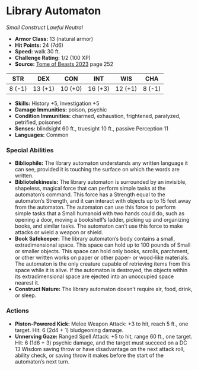 # Library Automaton

*Small* *Construct* *Lawful Neutral*

- **Armor Class:** 13 (natural armor)
- **Hit Points:** 24 (7d6)
- **Speed:** walk 30 ft.
- **Challenge Rating:** 1/2 (100 XP)
- **Source:** [Tome of Beasts 2023](https://koboldpress.com/kpstore/product/tome-of-beasts-1-2023-edition/) page 252

| STR | DEX | CON | INT | WIS | CHA |
| --- | --- | --- | --- | --- | --- |
| 8 (-1) | 13 (+1) | 10 (+0) | 16 (+3) | 12 (+1) | 8 (-1) |

- **Skills:** History +5, Investigation +5
- **Damage Immunities:** poison, psychic
- **Condition Immunities:** charmed, exhaustion, frightened, paralyzed, petrified, poisoned
- **Senses:** blindsight 60 ft., truesight 10 ft., passive Perception 11
- **Languages:** Common

### Special Abilities

- **Bibliophile:** The library automaton understands any written language it can see, provided it is touching the surface on which the words are written.
- **Bibliotelekinesis:** The library automaton is surrounded by an invisible, shapeless, magical force that can perform simple tasks at the automaton’s command. This force has a Strength equal to the automaton’s Strength, and it can interact with objects up to 15 feet away from the automaton. The automaton can use this force to perform simple tasks that a Small humanoid with two hands could do, such as opening a door, moving a bookshelf’s ladder, picking up and organizing books, and similar tasks. The automaton can’t use this force to make attacks or wield a weapon or shield.
- **Book Safekeeper:** The library automaton’s body contains a small, extradimensional space. This space can hold up to 100 pounds of Small or smaller objects. This space can hold only books, scrolls, parchment, or other written works on paper or other paper- or wood-like materials. The automaton is the only creature capable of retrieving items from this space while it is alive. If the automaton is destroyed, the objects within its extradimensional space are ejected into an unoccupied space nearest it.
- **Construct Nature:** The library automaton doesn’t require air, food, drink, or sleep.

### Actions

- **Piston-Powered Kick:** Melee Weapon Attack: +3 to hit, reach 5 ft., one target. Hit: 6 (2d4 + 1) bludgeoning damage.
- **Unnerving Gaze:** Ranged Spell Attack: +5 to hit, range 60 ft., one target. Hit: 6 (1d6 + 3) psychic damage, and the target must succeed on a DC 13 Wisdom saving throw or have disadvantage on the next attack roll, ability check, or saving throw it makes before the start of the automaton’s next turn.
